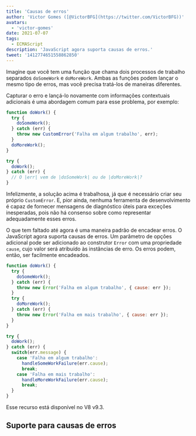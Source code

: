 ```yaml
---
title: 'Causas de erros'
author: 'Victor Gomes ([@VictorBFG](https://twitter.com/VictorBFG))'
avatars:
  - 'victor-gomes'
date: 2021-07-07
tags:
  - ECMAScript
description: 'JavaScript agora suporta causas de erros.'
tweet: '1412774651558862850'
---
```


Imagine que você tem uma função que chama dois processos de trabalho separados `doSomeWork` e `doMoreWork`. Ambas as funções podem lançar o mesmo tipo de erros, mas você precisa tratá-los de maneiras diferentes.

Capturar o erro e lançá-lo novamente com informações contextuais adicionais é uma abordagem comum para esse problema, por exemplo:

```js
function doWork() {
  try {
    doSomeWork();
  } catch (err) {
    throw new CustomError('Falha em algum trabalho', err);
  }
  doMoreWork();
}

try {
  doWork();
} catch (err) {
  // O |err| vem de |doSomeWork| ou de |doMoreWork|?
}
```

Infelizmente, a solução acima é trabalhosa, já que é necessário criar seu próprio `CustomError`. E, pior ainda, nenhuma ferramenta de desenvolvimento é capaz de fornecer mensagens de diagnóstico úteis para exceções inesperadas, pois não há consenso sobre como representar adequadamente esses erros.

<!--truncate-->
O que tem faltado até agora é uma maneira padrão de encadear erros. O JavaScript agora suporta causas de erros. Um parâmetro de opções adicional pode ser adicionado ao construtor `Error` com uma propriedade `cause`, cujo valor será atribuído às instâncias de erro. Os erros podem, então, ser facilmente encadeados.

```js
function doWork() {
  try {
    doSomeWork();
  } catch (err) {
    throw new Error('Falha em algum trabalho', { cause: err });
  }
  try {
    doMoreWork();
  } catch (err) {
    throw new Error('Falha em mais trabalho', { cause: err });
  }
}

try {
  doWork();
} catch (err) {
  switch(err.message) {
    case 'Falha em algum trabalho':
      handleSomeWorkFailure(err.cause);
      break;
    case 'Falha em mais trabalho':
      handleMoreWorkFailure(err.cause);
      break;
  }
}
```

Esse recurso está disponível no V8 v9.3.

## Suporte para causas de erros

<feature-support chrome="93 https://chromium-review.googlesource.com/c/v8/v8/+/2784681"
                 firefox="91 https://bugzilla.mozilla.org/show_bug.cgi?id=1679653"
                 safari="15 https://bugs.webkit.org/show_bug.cgi?id=223302"
                 nodejs="no"
                 babel="no"></feature-support>
